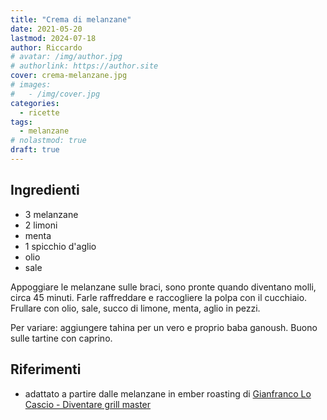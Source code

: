 ```yaml
---
title: "Crema di melanzane"
date: 2021-05-20
lastmod: 2024-07-18
author: Riccardo
# avatar: /img/author.jpg
# authorlink: https://author.site
cover: crema-melanzane.jpg
# images:
#   - /img/cover.jpg
categories:
  - ricette
tags:
  - melanzane
# nolastmod: true
draft: true
---
```


## Ingredienti
- 3 melanzane
- 2 limoni
- menta
- 1 spicchio d'aglio
- olio 
- sale

Appoggiare le melanzane sulle braci, sono pronte quando diventano molli, circa 45 minuti. Farle raffreddare e raccogliere la polpa con il cucchiaio. Frullare con olio, sale,  succo di limone, menta, aglio in pezzi.

Per variare: aggiungere tahina per un vero e proprio baba ganoush. Buono sulle tartine con caprino.

## Riferimenti
- adattato a partire dalle melanzane in ember roasting di [Gianfranco Lo Cascio - Diventare grill master](https://www.amazon.it/Diventare-grill-master-Gianfranco-Cascio/dp/8887449813)


